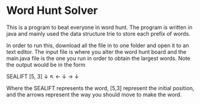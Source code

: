 # Word Hunt Solver
This is a program to beat everyone in word hunt. The program is written in java and mainly used the data structure trie to store each prefix of words. 

In order to run this, download all the file in to one folder and open it to an text editor. The input file is where you alter the word hunt board and the main.java file is the one you run in order to obtain the largest words. Note the output would be in the form 

SEALIFT [5, 3] ↓ ↖ ← ↓ → ↓

Where the SEALIFT represents the word, [5,3] represent the initial position, and the arrows represent the way you should move to make the word. 